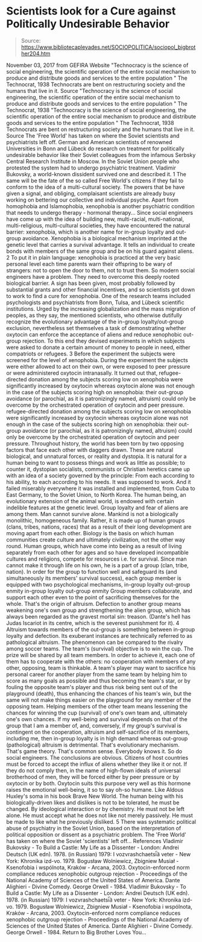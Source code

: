 # Scientists look for a Cure against Politically Undesirable Behavior

> Source: https://www.bibliotecapleyades.net/SOCIOPOLITICA/sociopol_bigbrother204.htm

November 03, 2017
from GEFIRA Website
"Technocracy is the science of social engineering, the scientific operation of the entire social mechanism to produce and distribute goods and services to the entire population " The Technocrat, 1938 Technocrats are bent on restructuring society and the humans that live in it. Source
"Technocracy is the science of social engineering, the scientific operation of the entire social mechanism to produce and distribute goods and services to the entire population " The Technocrat, 1938
"Technocracy is the science of social engineering, the scientific operation of the entire social mechanism to produce and distribute goods and services to the entire population "
The Technocrat, 1938
Technocrats are bent on restructuring society and the humans that live in it.
Source
The 'Free World' has taken on where the Soviet scientists and psychiatrists left off.
German and American scientists of renowned Universities in Bonn and Lübeck do research on treatment for politically undesirable behavior like their Soviet colleagues from the infamous Serbsky Central Research Institute in Moscow.
In the Soviet Union people who protested the system had to undergo psychiatric treatment.
Vladimir Bukovsky, a world-known dissident survived one and described it. 1
The same will be the fate of the so called Free World's citizens if they fail to conform to the idea of a multi-cultural society. The powers that be have given a signal, and obliging, complaisant scientists are already busy working on bettering our collective and individual psyche.
Apart from homophobia and Islamophobia, xenophobia is another psychiatric condition that needs to undergo therapy - hormonal therapy... Since social engineers have come up with the idea of building new, multi-racial, multi-national, multi-religious, multi-cultural societies, they have encountered the natural barrier:
xenophobia, which is another name for in-group loyalty and out-group avoidance.
Xenophobia is a biological mechanism imprinted at the genetic level that carries a survival advantage.
It tells an individual to create bonds with members of the same group and be on his guard against aliens. 2
To put it in plain language:
xenophobia is practiced at the very basic personal level each time parents warn their offspring to be wary of strangers: not to open the door to them, not to trust them.
So modern social engineers have a problem.
They need to overcome this deeply rooted biological barrier. A sign has been given, most probably followed by substantial grants and other financial incentives, and so scientists got down to work to find a cure for xenophobia. One of the research teams included psychologists and psychiatrists from Bonn, Tulsa, and Lübeck scientific institutions.
Urged by the increasing globalization and the mass migration of peoples, as they say, the mentioned scientists, who otherwise dutifully recognize the evolutionary advantage of the in-group loyalty/out-group exclusion, nevertheless set themselves a task of demonstrating whether oxytocin can enforce the acceptance of aliens and reduce xenophobic out-group rejection.
To this end they devised experiments in which subjects were asked to donate a certain amount of money to people in need, either compatriots or refugees. 3
Before the experiment the subjects were screened for the level of xenophobia.
During the experiment the subjects were either allowed to act on their own, or were exposed to peer pressure or were administered oxytocin intranasally.
It turned out that,
refugee-directed donation among the subjects scoring low on xenophobia were significantly increased by oxytocin whereas oxytocin alone was not enough in the case of the subjects scoring high on xenophobia: their out-group avoidance (or parochial, as it is patronizingly named, altruism) could only be overcome by the orchestrated operation of oxytocin and peer pressure.
refugee-directed donation among the subjects scoring low on xenophobia were significantly increased by oxytocin
whereas oxytocin alone was not enough in the case of the subjects scoring high on xenophobia: their out-group avoidance (or parochial, as it is patronizingly named, altruism) could only be overcome by the orchestrated operation of oxytocin and peer pressure.
Throughout history, the world has been torn by two opposing factors that face each other with daggers drawn.
These are natural biological, and unnatural forces, or reality and dystopia.
It is natural for a human being to want to possess things and work as little as possible; to counter it, dystopian socialists, communists or Christian heretics came up with an idea of a society governed by the principle:
From each according to his ability, to each according to his needs.
It was supposed to work. And it failed miserably everywhere it was installed and implemented, from Cuba to East Germany, to the Soviet Union, to North Korea.
The human being, an evolutionary extension of the animal world, is endowed with certain indelible features at the genetic level. Group loyalty and fear of aliens are among them.
Man cannot survive alone. Mankind is not a biologically monolithic, homogeneous family. Rather, it is made up of human groups (clans, tribes, nations, races) that as a result of their long development are moving apart from each other.
Biology is the basis on which human communities create culture and ultimately civilization, not the other way round. Human groups, which have come into being as a result of living separately from each other for ages and so have developed incompatible cultures and religions, compete for resources i.e. for survival.
Since man cannot make it through life on his own, he is a part of a group (clan, tribe, nation).
In order for the group to function well and safeguard its (and simultaneously its members' survival success), each group member is equipped with two psychological mechanisms,
in-group loyalty out-group enmity
in-group loyalty
out-group enmity
Group members collaborate, and support each other even to the point of sacrificing themselves for the whole. That's the origin of altruism.
Defection to another group means weakening one's own group and strengthening the alien group, which has always been regarded as the gravest mortal sin: treason. (Dante's hell has Judas Iscariot in its centre, which is the severest punishment for it). 4
Altruism towards members of the out-group is something between in-group loyalty and defection. Its exuberant instances are technically referred to as pathological altruism. The phenomenon can be compared to the rivalry among soccer teams.
The team's (survival) objective is to win the cup. The prize will be shared by all team members. In order to achieve it, each one of them has to cooperate with the others: no cooperation with members of any other, opposing, team is thinkable.
A team's player may want to sacrifice his personal career for another player from the same team by helping him to score as many goals as possible and thus becoming the team's star, or by fouling the opposite team's player and thus risk being sent out of the playground (death), thus enhancing the chances of his team's win, but the same will not make things easier on the playground for any member of the opposing team.
Helping members of the other team means lessening the chances for winning the cup (survival) of one's own team and, ultimately one's own chances. If my well-being and survival depends on that of the group that I am a member of, and, conversely, if my group's survival is contingent on the cooperation, altruism and self-sacrifice of its members, including me, then in-group loyalty is in high demand whereas out-group (pathological) altruism is detrimental.
That's evolutionary mechanism. That's game theory. That's common sense.
Everybody knows it. So do social engineers. The conclusions are obvious. Citizens of host countries must be forced to accept the influx of aliens whether they like it or not. If they do not comply then, in the name of high-flown ideals of universal brotherhood of men, they will be forced either by peer pressure or by oxytocin or by both.
Oxytocin suits this purpose very well as this hormone raises the emotional well-being, it so to say oh-so humane.
Like Aldous Huxley's soma in his book Brave New World.
The human being with his biologically-driven likes and dislikes is not to be tolerated, he must be changed. By ideological interaction or by chemistry.
He must not be left alone. He must accept what he does not like not merely passively. He must be made to like what he previously disliked. 5
There was systematic political abuse of psychiatry in the Soviet Union, based on the interpretation of political opposition or dissent as a psychiatric problem.
The 'Free World' has taken on where the Soviet 'scientists' left off...
References
Vladimir Bukovsky - To Build a Castle: My Life as a Dissenter - London: Andrei Deutsch (UK edn). 1978. (in Russian) 1979: I vozvrashchaetsi︠a︡ veter - New York: Khronika izd-vo. 1979. Bogusław Wolniewicz, Zbigniew Musiał - Ksenofobia i wspólnota, Kraków - Arcana, 2003. Oxytocin-enforced norm compliance reduces xenophobic outgroup rejection - Proceedings of the National Academy of Sciences of the United States of America. Dante Alighieri - Divine Comedy. George Orwell - 1984.
Vladimir Bukovsky - To Build a Castle: My Life as a Dissenter - London: Andrei Deutsch (UK edn). 1978. (in Russian) 1979: I vozvrashchaetsi︠a︡ veter - New York: Khronika izd-vo. 1979.
Bogusław Wolniewicz, Zbigniew Musiał - Ksenofobia i wspólnota, Kraków - Arcana, 2003.
Oxytocin-enforced norm compliance reduces xenophobic outgroup rejection - Proceedings of the National Academy of Sciences of the United States of America.
Dante Alighieri - Divine Comedy.
George Orwell - 1984.
Return to Big Brother Loves You...
